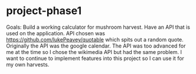 # project-phase1
Goals: Build a working calculator for mushroom harvest. Have an API that is used on the application. API chosen was https://github.com/lukePeavey/quotable which spits out a random quote. Originally the API was the google calendar. The API was too advanced for me at the time so I chose the wikimedia API but had the same problem. I want to continue to implement features into this project so I can use it for my own harvests.
